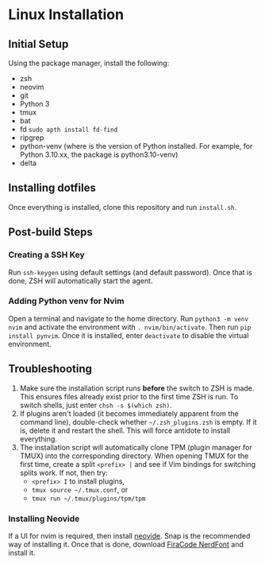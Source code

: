# Linux Installation

## Initial Setup

Using the package manager, install the following:

* zsh
* neovim
* git
* Python 3
* tmux
* bat
* fd `sudo apth install fd-find`
* ripgrep
* python<ver>-venv (where <ver> is the version of Python installed. For example, for
  Python 3.10.xx, the package is python3.10-venv)
* delta

## Installing dotfiles

Once everything is installed, clone this repository and run `install.sh`.

## Post-build Steps

### Creating a SSH Key

Run `ssh-keygen` using default settings (and default password). Once that is done, ZSH
will automatically start the agent.

### Adding Python venv for Nvim

Open a terminal and navigate to the home directory. Run `python3 -m venv nvim` and
activate the environment with `. nvim/bin/activate`. Then run `pip install pynvim`. Once
it is installed, enter `deactivate` to disable the virtual environment.


## Troubleshooting

1. Make sure the installation script runs **before** the switch to ZSH is made. This
   ensures files already exist prior to the first time ZSH is run. To switch shells, just
   enter `chsh -s $(which zsh)`.
2. If plugins aren't loaded (it becomes immediately apparent from the command line),
   double-check whether `~/.zsh_plugins.zsh` is empty. If it is, delete it and restart the
   shell. This will force antidote to install everything.
3. The installation script will automatically clone TPM (plugin manager for TMUX) into the
   corresponding directory. When opening TMUX for the first time, create a split `<prefix>
   |` and see if Vim bindings for switching splits work. If not, then try:
   * `<prefix> I` to install plugins,
   * `tmux source ~/.tmux.conf`, or
   * `tmux run ~/.tmux/plugins/tpm/tpm`

### Installing Neovide

If a UI for nvim is required, then install
[neovide](https://neovide.dev/installation.html). Snap is the recommended way of
installing it. Once that is done, download [FiraCode
NerdFont](https://github.com/ryanoasis/nerd-fonts/tree/master/patched-fonts/FiraCode) and
install it.
